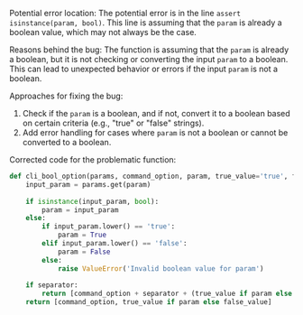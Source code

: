 Potential error location: The potential error is in the line `assert isinstance(param, bool)`. This line is assuming that the `param` is already a boolean value, which may not always be the case.

Reasons behind the bug: The function is assuming that the `param` is already a boolean, but it is not checking or converting the input `param` to a boolean. This can lead to unexpected behavior or errors if the input `param` is not a boolean.

Approaches for fixing the bug:
1. Check if the `param` is a boolean, and if not, convert it to a boolean based on certain criteria (e.g., "true" or "false" strings).
2. Add error handling for cases where `param` is not a boolean or cannot be converted to a boolean.

Corrected code for the problematic function:
```python
def cli_bool_option(params, command_option, param, true_value='true', false_value='false', separator=None):
    input_param = params.get(param)
    
    if isinstance(input_param, bool):
        param = input_param
    else:
        if input_param.lower() == 'true':
            param = True
        elif input_param.lower() == 'false':
            param = False
        else:
            raise ValueError('Invalid boolean value for param')
    
    if separator:
        return [command_option + separator + (true_value if param else false_value)]
    return [command_option, true_value if param else false_value]
```